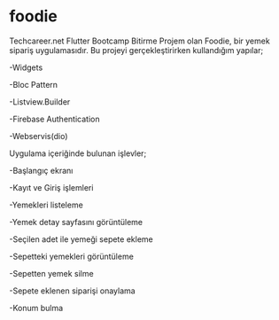 # foodie

Techcareer.net Flutter Bootcamp Bitirme Projem olan Foodie, bir yemek sipariş uygulamasıdır. Bu projeyi gerçekleştirirken kullandığım yapılar;  

-Widgets

-Bloc Pattern   

-Listview.Builder  

-Firebase Authentication

-Webservis(dio)    


Uygulama içeriğinde bulunan işlevler;   

-Başlangıç ekranı

-Kayıt ve Giriş işlemleri 

-Yemekleri listeleme   

-Yemek detay sayfasını görüntüleme  

-Seçilen adet ile yemeği sepete ekleme 

-Sepetteki yemekleri görüntüleme  

-Sepetten yemek silme   

-Sepete eklenen siparişi onaylama

-Konum bulma



